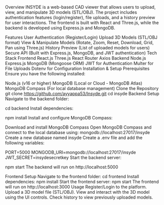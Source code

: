 Overview
INSYDE is a web-based CAD viewer that allows users to upload, view, and manipulate 3D models (STL/OBJ). The project includes authentication features (login/register), file uploads, and a history preview for user interactions. The frontend is built with React and Three.js, while the backend is developed using Express.js and MongoDB.

Features
User Authentication (Register/Login)
Upload 3D Models (STL/OBJ format)
View & Manipulate Models (Rotate, Zoom, Reset, Download, Grid, Pan using Three.js)
History Preview (List of uploaded models for users)
Secure API (Built with Express.js, MongoDB, and JWT authentication)
Tech Stack
Frontend
React.js
Three.js
React Router
Axios
Backend
Node.js
Express.js
MongoDB (Mongoose ORM)
JWT for Authentication
Multer for File Uploads
Dotenv for Configuration
Installation & Setup
Prerequisites
Ensure you have the following installed:

Node.js (v16 or higher)
MongoDB (Local or Cloud - MongoDB Atlas)
MongoDB Compass (For local database management)
Clone the Repository
git clone https://github.com/ayyappa53/Insyde.git
cd insyde
Backend Setup
Navigate to the backend folder:

cd backend
Install dependencies:

npm install
Install and configure MongoDB Compass:

Download and install MongoDB Compass
Open MongoDB Compass and connect to the local database using:
mongodb://localhost:27017/insyde
Create a new database named insyde
Create a .env file and add the following variables:

PORT=5000
MONGODB_URI=mongodb://localhost:27017/insyde
JWT_SECRET=insydesecretkey
Start the backend server:

npm start
The backend will run on http://localhost:5000

Frontend Setup
Navigate to the frontend folder:
cd frontend
Install dependencies:
npm install
Start the frontend server:
npm start
The frontend will run on http://localhost:3000
Usage
Register/Login to the platform.
Upload a 3D model file (STL/OBJ).
View and interact with the 3D model using the UI controls.
Check history to view previously uploaded models.
